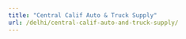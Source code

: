 ```yaml
---
title: "Central Calif Auto & Truck Supply"
url: /delhi/central-calif-auto-and-truck-supply/
---
```

